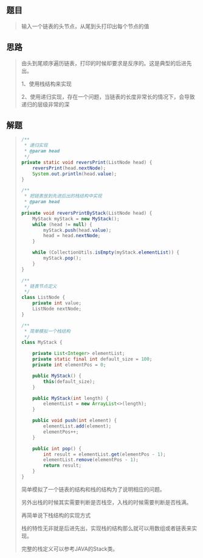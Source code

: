 ## 题目

> 输入一个链表的头节点，从尾到头打印出每个节点的值

## 思路

> 由头到尾顺序遍历链表，打印的时候却要求是反序的。这是典型的后进先出。
>
> 1、使用栈结构来实现
>
> 2、使用递归实现，存在一个问题，当链表的长度非常长的情况下，会导致递归的层级非常的深

## 解题

> ```java
> /**
>  * 递归实现
>  * @param head
>  */
> private static void reversPrint(ListNode head) {
>     reversPrint(head.nextNode);
>     System.out.println(head.value);
> }
> 
> /**
>  * 把链表放到先进后出的栈结构中实现
>  * @param head
>  */
> private void reversPrintByStack(ListNode head) {
>     MyStack myStack = new MyStack();
>     while (head != null) {
>         myStack.push(head.value);
>         head = head.nextNode;
>     }
> 
>     while (CollectionUtils.isEmpty(myStack.elementList)) {
>         myStack.pop();
>     }
> }
> 
> /**
>  * 链表节点定义
>  */
> class ListNode {
>     private int value;
>     ListNode nextNode;
> }
> 
> /**
>  * 简单模拟一个栈结构
>  */
> class MyStack {
> 
>     private List<Integer> elementList;
>     private static final int default_size = 100;
>     private int elementPos = 0;
> 
>     public MyStack() {
>         this(default_size);
>     }
> 
>     public MyStack(int length) {
>         elementList = new ArrayList<>(length);
>     }
> 
>     public void push(int element) {
>         elementList.add(element);
>         elementPos++;
>     }
> 
>     public int pop() {
>         int result = elementList.get(elementPos - 1);
>         elementList.remove(elementPos - 1);
>         return result;
>     }
> }
> ```
>
> 简单模拟了一个链表的结构和栈的结构为了说明相应的问题。
>
> 另外出栈的时候其实需要判断是否栈空，入栈的时候需要判断是否栈满。
>
> 再简单说下栈结构的实现方式
>
> 栈的特性无非就是后进先出，实现栈的结构那么就可以用数组或者链表来实现。
>
> 完整的栈定义可以参考JAVA的Stack类。